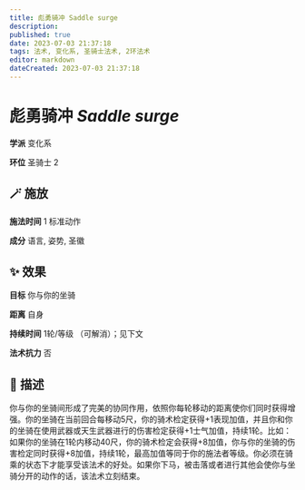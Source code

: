 ```yaml
---
title: 彪勇骑冲 Saddle surge
description: 
published: true
date: 2023-07-03 21:37:18
tags: 法术, 变化系, 圣骑士法术, 2环法术
editor: markdown
dateCreated: 2023-07-03 21:37:18
---
```


# **彪勇骑冲** *Saddle surge*

**学派** 变化系 

**环位** 圣骑士 2

## 🪄 施放

**施法时间** 1 标准动作

**成分** 语言, 姿势, 圣徽

## ✨ 效果 

**目标** 你与你的坐骑 

**距离** 自身  

**持续时间** 1轮/等级 （可解消）；见下文 

**法术抗力** 否

## 📖 描述

你与你的坐骑间形成了完美的协同作用，依照你每轮移动的距离使你们同时获得增强。你的坐骑在当前回合每移动5尺，你的骑术检定获得+1表现加值，并且你和你的坐骑在使用武器或天生武器进行的伤害检定获得+1士气加值，持续1轮。比如：如果你的坐骑在1轮内移动40尺，你的骑术检定会获得+8加值，你与你的坐骑的伤害检定同时获得+8加值，持续1轮，最高加值等同于你的施法者等级。你必须在骑乘的状态下才能享受该法术的好处。如果你下马，被击落或者进行其他会使你与坐骑分开的动作的话，该法术立刻结束。
    